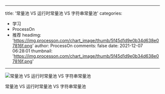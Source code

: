 
---
title: '常量池 VS 运行时常量池 VS 字符串常量池'
categories: 
 - 学习
 - ProcessOn
 - 推荐
headimg: 'https://img.processon.com/chart_image/thumb/5f45d1d9e0b34d638e07816f.png'
author: ProcessOn
comments: false
date: 2021-12-07 06:28:01
thumbnail: 'https://img.processon.com/chart_image/thumb/5f45d1d9e0b34d638e07816f.png'
---

<div>   
<img class="thumb" alt="常量池 VS 运行时常量池 VS 字符串常量池" src="https://img.processon.com/chart_image/thumb/5f45d1d9e0b34d638e07816f.png" referrerpolicy="no-referrer">
<p>常量池 VS 运行时常量池 VS 字符串常量池</p>  
</div>
            
